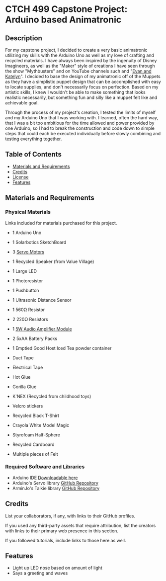 # CTCH 499 Capstone Project: Arduino based Animatronic
## Description

For my capstone project, I decided to create a very basic animatronic utilizing my skills with the Arduino Uno as well as my love of crafting and recycled materials. 
I have always been inspired by the ingenuity of Disney Imagineers, as well as the "Maker" style of creations I have seen through the show "Mythbusters" and on YouTube channels such and "[Evan and Katelyn](https://www.youtube.com/@EvanAndKatelyn)". I decided to base the design of my animatronic off of the Muppets as they have a simplistic puppet design that can be accomplished with easy to locate supplies, and don't necessarily focus on perfection. Based on my artistic skills, I knew I wouldn't be able to make something that looks realistic necessarily, but something fun and silly like a muppet felt like and achievable goal.

Through the process of my project's creation, I tested the limits of myself and my Arduino Uno that I was working with. I learned, often the hard way, that I was a bit too ambitious for the time allowed and power provided by one Arduino, so I had to break the construction and code down to simple steps that could each be executed individually before slowly combining and testing everything together.


## Table of Contents

- [Materials and Requirements](#materials-and-requirements)
- [Credits](#credits)
- [License](#license)
- [Features](#features)

## Materials and Requirements
### Physical Materials
Links included for materials purchased for this project.

- 1 Arduino Uno
- 1 Solarbotics SketchBoard
- 3 [Servo Motors](https://www.amazon.ca/gp/product/B07H85M78M/ref=ppx_yo_dt_b_asin_title_o06_s00?ie=UTF8&psc=1)
- 1 Recycled Speaker (from Value Village)
- 1 Large LED
- 1 Photoresistor
- 1 Pushbutton
- 1 Ultrasonic Distance Sensor
- 1 560Ω Resistor
- 2 220Ω Resistors
- 1 [5W Audio Amplifier Module](https://www.amazon.ca/gp/product/B077MKQJW2/ref=ppx_yo_dt_b_asin_title_o06_s00?ie=UTF8&psc=1)
- 2 5xAA Battery Packs


- 1 Emptied Good Host Iced Tea powder container
- Duct Tape
- Electrical Tape
- Hot Glue
- Gorilla Glue
- K'NEX (Recycled from childhood toys)
- Velcro stickers
- Recycled Black T-Shirt
- Crayola White Model Magic
- Styrofoam Half-Sphere
- Recycled Cardboard
- Multiple pieces of Felt


### Required Software and Libraries
- Arduino IDE [Downloadable here](https://www.arduino.cc/en/software)
- Arduino's Servo library [GitHub Repository](https://github.com/arduino-libraries/Servo)
- ArminJo's Talkie library [GitHub Repository](https://github.com/ArminJo/Talkie)

## Credits

List your collaborators, if any, with links to their GitHub profiles.

If you used any third-party assets that require attribution, list the creators with links to their primary web presence in this section.

If you followed tutorials, include links to those here as well.

## Features

- Light up LED nose based on amount of light
- Says a greeting and waves
